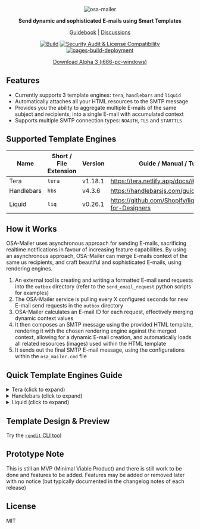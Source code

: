 <div align="center">

![osa-mailer](assets/logo.png)

**Send dynamic and sophisticated E-mails using Smart Templates**

[Guidebook](https://dk26.github.io/osa-mailer/) |
[Discussions](https://github.com/DK26/osa-mailer/discussions)  

[![Build](https://github.com/DK26/osa-mailer/actions/workflows/general.yml/badge.svg?branch=main)](https://github.com/DK26/osa-mailer/actions/workflows/general.yml)
[![Security Audit & License Compatibility](https://github.com/DK26/osa-mailer/actions/workflows/security-audit.yml/badge.svg?branch=main)](https://github.com/DK26/osa-mailer/actions/workflows/security-audit.yml)
[![pages-build-deployment](https://github.com/DK26/osa-mailer/actions/workflows/pages/pages-build-deployment/badge.svg?branch=main)](https://github.com/DK26/osa-mailer/actions/workflows/pages/pages-build-deployment)  

[Download Alpha 3 (i686-pc-windows)](https://github.com/DK26/osa-mailer/releases/tag/alpha-3)

</div>

## Features

- Currently supports 3 template engines: `tera`, `handlebars` and `liquid`
- Automatically attaches all your HTML resources to the SMTP message
- Provides you the ability to aggregate multiple E-mails of the same subject and recipients, into a single E-mail with accumulated context
- Supports multiple SMTP connection types: `NOAUTH`, `TLS` and `STARTTLS`

## Supported Template Engines

| Name       | Short / File Extension | Version | Guide / Manual / Tutorial                                     |
| ---------- | ---------------------- | ------- | ------------------------------------------------------------- |
| Tera       | `tera`                 | v1.18.1 | <https://tera.netlify.app/docs/#templates>                    |
| Handlebars | `hbs`                  | v4.3.6  | <https://handlebarsjs.com/guide/>                             |
| Liquid     | `liq`                  | v0.26.1 | <https://github.com/Shopify/liquid/wiki/Liquid-for-Designers> |

## How it Works

OSA-Mailer uses asynchronous approach for sending E-mails, sacrificing realtime notifications in favour of increasing feature capabilities. By using an asynchronous approach, OSA-Mailer can merge E-mails context of the same us recipients, and craft beautiful and sophisticated E-mails, using rendering engines.

1. An external tool is creating and writing a formatted E-mail send requests into the `outbox` directory (refer to the `send_email_request` python scripts for examples)  
2. The OSA-Mailer service is pulling every X configured seconds for new E-mail send requests in the `outbox` directory  
3. OSA-Mailer calculates an E-mail ID for each request, effectively merging dynamic context values  
4. It then composes an SMTP message using the provided HTML template, rendering it with the chosen rendering engine against the merged context, allowing for a dynamic E-mail creation, and automatically loads all related resources (images) used within the HTML template  
5. It sends out the final SMTP E-mail message, using the configurations within the `osa_mailer.cmd` file  

## Quick Template Engines Guide

<details>
<summary>Tera (click to expand)</summary>

* Guide: <https://tera.netlify.app/docs/#templates>  
* Version: **v1.18.1**
* Repository: <https://github.com/Keats/tera>
* Alternatives: `Jinja2`, `Django`, `Liquid`, `Twig`
  
A highly advanced, capable and secure by default; rendering engine that follows the OWASP Top 10 guidelines.
A good alternative choice if you are used to template engines such as `Jinja2`, `Django`, `Liquid` or `Twig`. Originated in the Rust programming language.  

</details>

<details>
<summary>Handlebars (click to expand)</summary>

* Guide: <https://handlebarsjs.com/guide/>  
* Version: **v4.3.6**
* Repository: <https://github.com/sunng87/handlebars-rust>
* Alternatives: `Mustache`
  
A highly popular rendering engine that has been implemented across many programming languages. Considered to be somewhat more limited in features compared to the other engines. Originated in the Javascript programming language.

</details>

<details>
<summary>Liquid (click to expand)</summary>

* Guide: <https://github.com/Shopify/liquid/wiki/Liquid-for-Designers>  
* Version: **v0.26.1**
* Repository: <https://github.com/cobalt-org/liquid-rust>
* Alternatives: `smarty`
  
A highly advanced, capable and senior rendering engine, offering some optional security capabilities. A good alternative choice if you are used to the `smarty` template engine. Originated in the Ruby programming language.

</details>

## Template Design & Preview

Try the [`rendit` CLI tool](https://github.com/DK26/rendit)

## Prototype Note

This is still an MVP (Minimal Viable Product) and there is still work to be done and features to be added. Features may be added or removed later with no notice (but typically documented in the changelog notes of each release)

## License
MIT